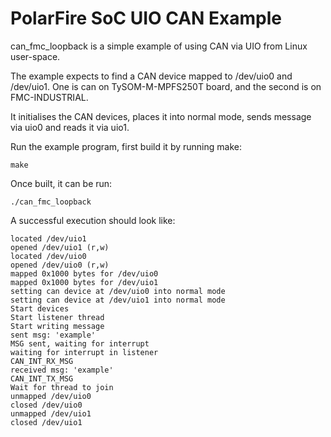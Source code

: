# PolarFire SoC UIO CAN Example

can_fmc_loopback is a simple example of using CAN via UIO from Linux user-space.

The example expects to find a CAN device mapped to /dev/uio0 and /dev/uio1. One is can on TySOM-M-MPFS250T board, and the second is on FMC-INDUSTRIAL.

It initialises the CAN devices, places it into normal mode, sends message via uio0 and reads it via uio1.  

Run the example program, first build it by running make:
```
make
```
Once built, it can be run:

```
./can_fmc_loopback
```
A successful execution should look like:
```
located /dev/uio1
opened /dev/uio1 (r,w)
located /dev/uio0
opened /dev/uio0 (r,w)
mapped 0x1000 bytes for /dev/uio0
mapped 0x1000 bytes for /dev/uio1
setting can device at /dev/uio0 into normal mode
setting can device at /dev/uio1 into normal mode
Start devices
Start listener thread
Start writing message
sent msg: 'example'
MSG sent, waiting for interrupt
waiting for interrupt in listener
CAN_INT_RX_MSG
received msg: 'example'
CAN_INT_TX_MSG
Wait for thread to join
unmapped /dev/uio0
closed /dev/uio0
unmapped /dev/uio1
closed /dev/uio1
```
